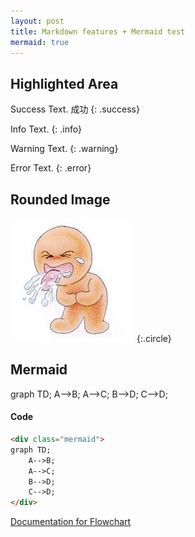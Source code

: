 ```yaml
---
layout: post
title: Markdown features + Mermaid test
mermaid: true
---
```




## Highlighted Area

Success Text. 成功
{: .success}

Info Text.
{: .info}

Warning Text.
{: .warning}

Error Text.
{: .error}

## Rounded Image

![](liao.jpg)
{:.circle}

## Mermaid

<div class="mermaid">
graph TD;
    A-->B;
    A-->C;
    B-->D;
    C-->D;
</div>

#### Code
```html
<div class="mermaid">
graph TD;
    A-->B;
    A-->C;
    B-->D;
    C-->D;
</div>
```

[Documentation for Flowchart](https://mermaidjs.github.io/flowchart.html)
